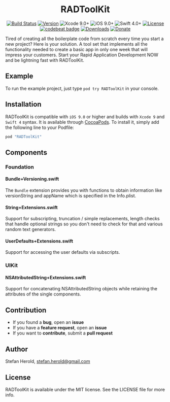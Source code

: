 
<!-- <p align="center">
<img src="./icon.png" alt="RADToolKit" height="128" width="128">
</p> -->

<h1 align="center">RADToolKit</h1>

<p align="center">
  <a href="https://github.com/Blackjacx/RADToolKit"><img alt="Build Status" src="https://www.bitrise.io/app/3f56d3184d9bfe3f/status.svg?token=njkTWQtcLiw7NPHxUQmZsA&branch=develop"/></a>
  <a href="http://cocoadocs.org/docsets/RADToolKit"><img alt="Version" src="https://cocoapod-badges.herokuapp.com/v/RADToolKit/badge.svg"/></a>
  <img alt="Xcode 9.0+" src="https://img.shields.io/badge/Xcode-9.0%2B-blue.svg"/>
  <img alt="iOS 9.0+" src="https://img.shields.io/badge/iOS-9.0%2B-blue.svg"/>
  <img alt="Swift 4.0+" src="https://img.shields.io/badge/Swift-4.0%2B-orange.svg"/>
  <!-- <a href="https://github.com/Carthage/Carthage"><img alt="Carthage compatible" src="https://img.shields.io/badge/Carthage-Compatible-brightgreen.svg?style=flat"/></a> -->
  <a href="https://github.com/Blackjacx/RADToolKit/blob/master/LICENSE?raw=true"><img alt="License" src="https://img.shields.io/cocoapods/l/RADToolKit.svg?style=flat"/></a>
  <!-- <a href="https://codecov.io/gh/blackjacx/RADToolKit"><img alt="Codecov" src="https://codecov.io/gh/blackjacx/RADToolKit/branch/master/graph/badge.svg"/></a> -->
  <a href="https://codebeat.co/projects/github-com-blackjacx-radtoolkit-develop"><img alt="codebeat badge" src="https://codebeat.co/badges/521ec3c7-42d2-4823-bc36-cef6a829b314" /></a>
  <a href="http://cocoadocs.org/docsets/RADToolKit/"><img alt="Downloads" src="https://img.shields.io/cocoapods/dt/RADToolKit.svg?maxAge=3600&style=flat" /></a>
  <a href="https://www.paypal.me/STHEROLD"><img alt="Donate" src="https://img.shields.io/badge/Donate-PayPal-blue.svg"/></a>
</p>

Tired of creating all the boilerplate code from scratch every time you start a 
new project? Here is your solution. A tool set that implements all the 
functionality needed to create a basic app in only one week that will impress 
your customers. Start your Rapid Application Development NOW and be lightning 
fast with RADToolKit.

## Example

To run the example project, just type `pod try RADToolKit` in your console.

## Installation

RADToolKit is compatible with `iOS 9.0` or higher and builds with `Xcode 9` 
and `Swift 4` syntax. It is available through [CocoaPods](http://cocoapods.org). 
To install it, simply add the following line to your Podfile:

```ruby
pod "RADToolKit"
```

## Components

### Foundation

#### Bundle+Versioning.swift

The `Bundle` extension provides you with functions to obtain information like 
versionString and appName which is specified in the Info.plist.

#### String+Extensions.swift

Support for subscripting, truncation / simple 
replacements, length checks that handle optional strings so you don't need to 
check for that and various random text generators.

#### UserDefaults+Extensions.swift

Support for accessing the user defaults via subscripts.

### UIKit

#### NSAttributedString+Extensions.swift

Support for concatenating NSAttributedString objects while retaining the 
attributes of the single components.

## Contribution

- If you found a **bug**, open an **issue**
- If you have a **feature request**, open an **issue**
- If you want to **contribute**, submit a **pull request**

## Author

Stefan Herold, stefan.herold@gmail.com

## License

RADToolKit is available under the MIT license. See the LICENSE file for more 
info.
